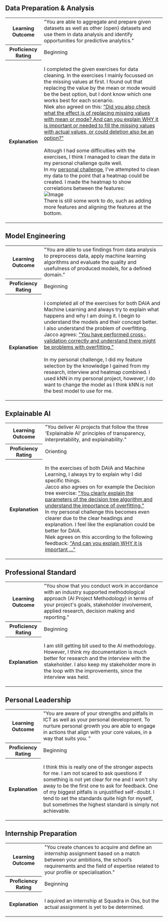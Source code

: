 ## Data Preparation & Analysis
<table>
  <tr>
    <th><strong>Learning Outcome</strong></th>
    <td>"You are able to aggregate and prepare given datasets as well as other (open) datasets and use them in data analysis and identify opportunities for predictive analytics."</td>
  </tr>
  <tr>
    <th><strong>Proficiency Rating</strong></th>
    <td>Beginning</td>
  </tr>
  <tr>
    <th><strong>Explanation</strong></th>
    <td>
        <p>
          I completed the given exercises for data cleaning. In the exercises I mainly focussed on the missing values at first. I found out that replacing the value by the mean or mode would be the best option, but I dont know which one works best for each scenario.</br>
Niek also agreed on this: <a href="https://github.com/Arthur-Brouwers/ArthurBrouwersS4AI/blob/main/Documentation/Feedback.md">"Did you also check what the effect is of replacing missing values with mean or mode? And can you explain WHY it is important or needed to fill the missing values with actual values, or could deletion also be an option?"</a> 
</br>
  </br>
          Altough I had some difficulties with the exercises, I think I managed to clean the data in my personal challenge quite well.</br>
          In my <a href="https://github.com/Arthur-Brouwers/ArthurBrouwersS4AI/blob/main/Documentation/Personal%20Challenge/Home%20appraisal.ipynb">personal             
          challenge</a>, I've attempted to clean my data to the point that a heatmap could be created.
          I made the heatmap to show correlations between the features: </br>
          <img src="https://github.com/Arthur-Brouwers/ArthurBrouwersS4AI/assets/124791770/c8bee735-5e6d-4cb7-99b4-a391494dfab3" alt="Image"></br>
          There is still some work to do, such as adding more features and aligning the features at the bottom.
          
  </tr>
</table>

## Model Engineering
<table>
  <tr>
    <th><strong>Learning Outcome</strong></th>
    <td>"You are able to use findings from data analysis to preprocess data, apply machine learning algorithms and evaluate the quality and usefulness of produced models, for a defined domain."</td>
  </tr>
  <tr>
    <th><strong>Proficiency Rating</strong></th>
    <td>Beginning</td>
  </tr>
  <tr>
    <th><strong>Explanation</strong></th>
    <td>
        <p>
          I completed all of the exercises for both DAIA and Machine Learning and always try to explain what happens and why I am doing it. I begin to understand the models and their concept better. 
          I also understand the problem of overfitting.</br>
  Jacco agrees: <a href="https://github.com/Arthur-Brouwers/ArthurBrouwersS4AI/blob/main/Documentation/Feedback.md">"You have performed cross-validation correctly and understand there might be problems with overfitting."</a>
          </br> 
          </br> 
          In my personal challenge, I did my feature selection by the knowledge I gained from my research, interview and heatmap combined. I used kNN in my personal project, however, I do want to change the model as I think kNN is not the best model to use for me. 

  </tr>
</table>

## Explainable AI
<table>
  <tr>
    <th><strong>Learning Outcome</strong></th>
    <td>"You deliver AI projects that follow the three 'Explainable AI' principles of transparency, interpretability, and explainability."</td>
  </tr>
  <tr>
    <th><strong>Proficiency Rating</strong></th>
    <td>Orienting</td>
  </tr>
  <tr>
    <th><strong>Explanation</strong></th>
    <td>
        <p>
          In the exercises of both DAIA and Machine Learning, I always try to explain why I did specific things.</br>
          Jacco also agrees on for example the Decision tree exercise: <a href="https://github.com/Arthur-Brouwers/ArthurBrouwersS4AI/blob/main/Documentation/Feedback.md">"You clearly explain the parameters of the decision tree algorithm and understand the importance of overfitting." </a></br>
          In my personal challenge this becomes even clearer due to the clear headings and explanation. I feel like the explanation could be better for DAIA.</br>
          Niek agrees on this according to the following feedback: <a href="https://github.com/Arthur-Brouwers/ArthurBrouwersS4AI/blob/main/Documentation/Feedback.md">"And can you explain WHY it is important ..."</a>
        </p>
    </td>
  </tr>
</table>

## Professional Standard
<table>
  <tr>
    <th><strong>Learning Outcome</strong></th>
    <td>"You show that you conduct work in accordance with an industry supported methodological approach (AI Project Methodology) in terms of your project's goals, stakeholder involvement, applied research, decision making and reporting."</td>
  </tr>
  <tr>
    <th><strong>Proficiency Rating</strong></th>
    <td>Beginning</td>
  </tr>
  <tr>
    <th><strong>Explanation</strong></th>
    <td>
        <p>
         I am still getting bit used to the AI methodology. However, I think my documentation is much better for research and the interview with the stakeholder. I also keep my stakeholder more in the loop with the improvements, since the interview was held. 
        </p>
    </td>
  </tr>
</table>

## Personal Leadership
<table>
  <tr>
    <th><strong>Learning Outcome</strong></th>
    <td>"You are aware of your strengths and pitfalls in ICT as well as your personal development. To nurture personal growth you are able to engage in actions that align with your core values, in a way that suits you. "</td>
  </tr>
  <tr>
    <th><strong>Proficiency Rating</strong></th>
    <td>Beginning</td>
  </tr>
  <tr>
    <th><strong>Explanation</strong></th>
    <td>
        <p>          
          I think this is really one of the stronger aspects for me. I am not scared to ask questions if something is not yet clear for me and I won't shy away to be the first one to ask for feedback. One of my biggest pitfalls is unjustified self-doubt. I tend to set the standards quite high for myself, but sometimes the highest standard is simply not achievable. 
        </p>
    </td>
  </tr>
</table>

## Internship Preparation
<table>
  <tr>
    <th><strong>Learning Outcome</strong></th>
    <td>"You create chances to acquire and define an internship assignment based on a match between your ambitions, the school’s requirements and the field of expertise related to your profile or specialisation."</td>
  </tr>
  <tr>
    <th><strong>Proficiency Rating</strong></th>
    <td>Beginning</td>
  </tr>
  <tr>
    <th><strong>Explanation</strong></th>
    <td>
        <p>          
          I aquired an internship at Squadra in Oss, but the actual assignment is yet to be determined.
        </p>
    </td>
  </tr>
</table>
